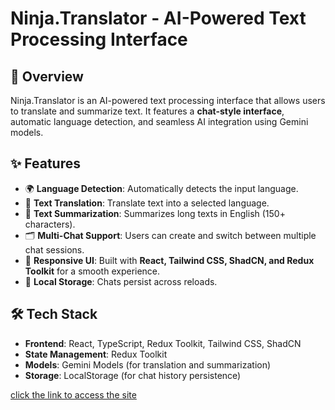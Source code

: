 # Ninja.Translator - AI-Powered Text Processing Interface

## 🚀 Overview

Ninja.Translator is an AI-powered text processing interface that allows users to translate and summarize text. It features a **chat-style interface**, automatic language detection, and seamless AI integration using Gemini models.

## ✨ Features

- 🌍 **Language Detection**: Automatically detects the input language.
- 🔄 **Text Translation**: Translate text into a selected language.
- 📄 **Text Summarization**: Summarizes long texts in English (150+ characters).
- 🗂️ **Multi-Chat Support**: Users can create and switch between multiple chat sessions.
- 🎨 **Responsive UI**: Built with **React, Tailwind CSS, ShadCN, and Redux Toolkit** for a smooth experience.
- 💾 **Local Storage**: Chats persist across reloads.

## 🛠️ Tech Stack

- **Frontend**: React, TypeScript, Redux Toolkit, Tailwind CSS, ShadCN
- **State Management**: Redux Toolkit
- **Models**: Gemini Models (for translation and summarization)
- **Storage**: LocalStorage (for chat history persistence)

[click the link to access the site](https://codeninja-ai.vercel.app/)

